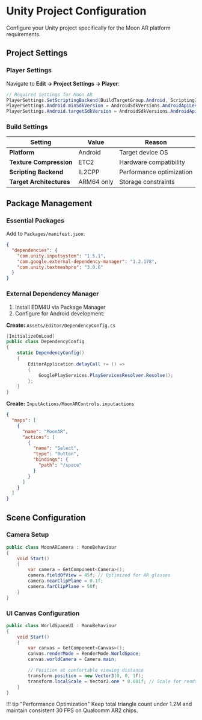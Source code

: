 # Unity Project Configuration

Configure your Unity project specifically for the Moon AR platform requirements.

## Project Settings

### Player Settings

Navigate to **Edit → Project Settings → Player**:

```csharp
// Required settings for Moon AR
PlayerSettings.SetScriptingBackend(BuildTargetGroup.Android, ScriptingImplementation.IL2CPP);
PlayerSettings.Android.minSdkVersion = AndroidSdkVersions.AndroidApiLevel28;
PlayerSettings.Android.targetSdkVersion = AndroidSdkVersions.AndroidApiLevel33;
```

### Build Settings

| Setting | Value | Reason |
|---------|-------|--------|
| **Platform** | Android | Target device OS |
| **Texture Compression** | ETC2 | Hardware compatibility |
| **Scripting Backend** | IL2CPP | Performance optimization |
| **Target Architectures** | ARM64 only | Storage constraints |

## Package Management

### Essential Packages

Add to `Packages/manifest.json`:

```json
{
  "dependencies": {
    "com.unity.inputsystem": "1.5.1",
    "com.google.external-dependency-manager": "1.2.178",
    "com.unity.textmeshpro": "3.0.6"
  }
}
```

### External Dependency Manager

1. Install EDM4U via Package Manager
2. Configure for Android development:

**Create:** `Assets/Editor/DependencyConfig.cs`

```csharp
[InitializeOnLoad]
public class DependencyConfig
{
    static DependencyConfig()
    {
        EditorApplication.delayCall += () =>
        {
            GooglePlayServices.PlayServicesResolver.Resolve();
        };
    }
}
```

**Create:** `InputActions/MoonARControls.inputactions`

```json
{
  "maps": [
    {
      "name": "MoonAR",
      "actions": [
        {
          "name": "Select",
          "type": "Button",
          "bindings": {
            "path": "/space"
          }
        }
      ]
    }
  ]
}
```

## Scene Configuration

### Camera Setup

```csharp
public class MoonARCamera : MonoBehaviour
{
    void Start()
    {
        var camera = GetComponent<Camera>();
        camera.fieldOfView = 45f; // Optimized for AR glasses
        camera.nearClipPlane = 0.1f;
        camera.farClipPlane = 50f;
    }
}
```

### UI Canvas Configuration

```csharp
public class WorldSpaceUI : MonoBehaviour
{
    void Start()
    {
        var canvas = GetComponent<Canvas>();
        canvas.renderMode = RenderMode.WorldSpace;
        canvas.worldCamera = Camera.main;

        // Position at comfortable viewing distance
        transform.position = new Vector3(0, 0, 1f);
        transform.localScale = Vector3.one * 0.001f; // Scale for readability
    }
}
```

!!! tip "Performance Optimization"
    Keep total triangle count under 1.2M and maintain consistent 30 FPS on Qualcomm AR2 chips.
